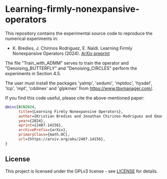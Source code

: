 # Learning-firmly-nonexpansive-operators

This repository contains the experimental source code to reproduce the numerical experiments in:

* K. Bredies, J. Chirinos Rodriguez, E. Naldi. Learning Firmly Nonexpansive Operators (2024). [ArXiv preprint](https://arxiv.org/abs/2407.14156)

The file "Train_with_ADMM" serves to train the operator and "Denoising_BUTTERFLY" and "Denoising_CIRCLES" perform the experiments in Section 4.5.

The user must install the packages 'yalmp', 'sedumi', 'mptdoc', 'hysdel', 'lcp', 'mpt', 'cddmex' and 'glpkmex' from https://www.tbxmanager.com/.


If you find this code useful, please cite the above-mentioned paper:
```BibTeX
@misc{BCN2024,
      title={Learning Firmly Nonexpansive Operators}, 
      author={Kristian Bredies and Jonathan Chirinos-Rodriguez and Emanuele Naldi},
      year={2024},
      eprint={2407.14156},
      archivePrefix={arXiv},
      primaryClass={math.OC},
      url={https://arxiv.org/abs/2407.14156}, 
}
```


## License  
This project is licensed under the GPLv3 license - see [LICENSE](LICENSE) for details.
